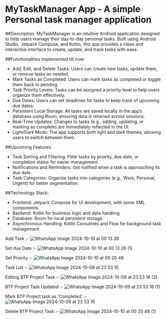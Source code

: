 # MyTaskManager App - A simple Personal task manager application

##Description: MyTaskManager is an intuitive Android application designed to help users manage their day-to-day personal tasks. Built using Android Studio, Jetpack Compose, and Kotlin, this app provides a clean and interactive interface to create, update, and track tasks with ease.

##Functionalities implemented till now:
- Add, Edit, and Delete Tasks: Users can create new tasks, update them, or remove tasks as needed.
- Mark Tasks as Completed: Users can mark tasks as completed or toggle them back to pending.
- Task Priority Levels: Tasks can be assigned a priority level to help users organize them effectively.
- Due Dates: Users can set deadlines for tasks to keep track of upcoming due dates.
- Persistent Local Storage: All tasks are saved locally in the app’s database using Room, ensuring data is retained across sessions.
- Real-Time Updates: Changes to tasks (e.g., adding, updating, or marking as complete) are immediately reflected in the UI.
- Light/Dark Mode: The app supports both light and dark themes, allowing users to switch between them.

##Upcoming Features:
- Task Sorting and Filtering: Filter tasks by priority, due date, or completion status for easier management.
- Notifications and Reminders: Get notified when a task is approaching its due date.
- Task Categories: Organize tasks into categories (e.g., Work, Personal, Urgent) for better segmentation.

##Technology Stack:
- Frontend: Jetpack Compose for UI development, with some XML components.
- Backend: Kotlin for business logic and data handling.
- Database: Room for local persistent storage.
- Asynchronous Handling: Kotlin Coroutines and Flow for background task management.

Add Task :- ![WhatsApp Image 2024-10-10 at 00 13 26](https://github.com/user-attachments/assets/d919abf0-a6de-4b6f-9d08-20d5aebef6a5)

Set due Date :- ![WhatsApp Image 2024-10-10 at 00 13 26 (1)](https://github.com/user-attachments/assets/a700d787-33a2-4829-9b8c-241774c32770)

Set Priority :- ![WhatsApp Image 2024-10-10 at 00 20 48](https://github.com/user-attachments/assets/01fedb2c-0f0d-4832-9940-7a6c6eac610d)

Task List :- ![WhatsApp Image 2024-10-09 at 23 53 15](https://github.com/user-attachments/assets/fb3d3253-96d0-4967-9ae3-3d2f3c2d434a)

Editing BTP Project Task :- ![WhatsApp Image 2024-10-09 at 23 53 16 (2)](https://github.com/user-attachments/assets/dfa81ece-dc42-47da-86ca-938e2ea70527)

BTP Project Task Updated :- ![WhatsApp Image 2024-10-09 at 23 53 16 (1)](https://github.com/user-attachments/assets/d9c31a4d-9ed4-4f23-b731-18a25a462d93)

Mark BTP Project task as 'Completed' :- ![WhatsApp Image 2024-10-09 at 23 53 16](https://github.com/user-attachments/assets/223f0e67-3fd3-46da-a4cd-1509da1de111)

Delete BTP Project Task :- ![WhatsApp Image 2024-10-10 at 00 20 48 (1)](https://github.com/user-attachments/assets/761ea14b-6301-4100-b805-2f9719c9bf5f)






